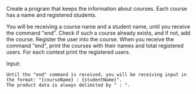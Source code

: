 Create a program that keeps the information about courses. Each course has a name and registered students.

You will be receiving a course name and a student name, until you receive the command "end". Check if such a course already exists, and if not, add the course. Register the user into the course. When you receive the command "end", print the courses with their names and total registered users. For each contest print the registered users.

Input:

	Until the "end" command is received, you will be receiving input in the format: "{courseName} : {studentName}".
	The product data is always delimited by " : ".
